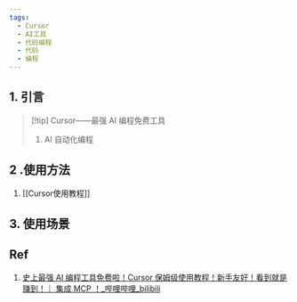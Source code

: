 ```yaml
---
tags:
  - Cursor
  - AI工具
  - 代码编程
  - 代码
  - 编程
---
```

## 1. 引言 
> [!tip] Cursor——最强 AI 编程免费工具
> 1. AI 自动化编程
> 
## 2 .使用方法
1. [[Cursor使用教程]]

## 3. 使用场景 


## Ref 
1. [史上最强 AI 编程工具免费啦！Cursor 保姆级使用教程！新手友好！看到就是赚到！｜ 集成 MCP ！_哔哩哔哩_bilibili](https://www.bilibili.com/video/BV1WBG9zgECp/?spm_id_from=333.337.search-card.all.click&vd_source=d1167fc706d8bb4a356a82d19d9d3304)
